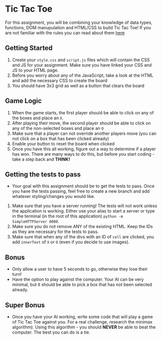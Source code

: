 # Tic Tac Toe

For this assignment, you will be combining your knowledge of data types, functions, DOM manupulation and HTML/CSS to build Tic Tac Toe! If you are not familiar with the rules you can read about them [here](https://en.wikipedia.org/wiki/Tic-tac-toe)

## Getting Started

1. Create your `style.css` and `script.js` files which will contain the CSS and JS for your assignment. Make sure you have linked your CSS and JS to your HTML page.
2. Before you worry about any of the JavaScript, take a look at the HTML and add the necessary CSS to create the board
3. You should have 3x3 grid as well as a button that clears the board

## Game Logic

1. When the game starts, the first player should be able to click on any of the boxes and place an `X`.
2. After playing their move, the second player should be able to click on any of the non-selected boxes and place an `O`
3. Make sure that a player can not override another players move (you can not click on a box that has been clicked already)
4. Enable your button to reset the board when clicked 
5. Once you have this all working, figure out a way to determine if a player has won. There are many ways to do this, but before you start coding - take a step back and **THINK!**

## Getting the tests to pass

- Your goal with this assignment should be to get the tests to pass. Once you have the tests passing, feel free to create a new branch and add whatever styling/changes you would like. 

1. Make sure that you have a server running! The tests will not work unless the application is working. Either use your alias to start a server or type in the terminal (in the root of this application) `python -m SimpleHTTPServer 8080`.
2. Make sure you do not remove ANY of the existing HTML. Keep the IDs as they are necessary for the tests to pass.
3. Make sure that when any of the divs with an ID of `cell` are clicked, you add `innerText` of `X` or `O` (even if you decide to use images).

## Bonus
* Only allow a user to have 5 seconds to go, otherwise they lose their turn!
* Have the option to play against the computer. Your AI can be very minimal, but it should be able to pick a box that has not been selected already.

## Super Bonus
* Once you have your AI working, write some code that will
  play a game of Tic Tac Toe against you. For a real challenge, research the minimax algorithm). Using this algorithm - you should **NEVER** be able to beat the computer. The best you can do is a tie.
